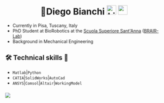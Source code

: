 # <center>👋Diego Bianchi <a href="https://www.linkedin.com/in/diego-bianchi-269360201"><img src="https://user-images.githubusercontent.com/99474735/159884554-e4b8653f-c194-4e10-8706-e6c9a9cfc805.svg" alt="LinkedIn" style="width:30px;height:30px;"></a> <a href="mailto:diegobianchi@live.it"><img src="https://user-images.githubusercontent.com/99474735/159889437-f413add3-5966-4f53-b594-c4ee91ea1c30.svg" alt="email" style="width:30px;height:30px;"></a></center>

- Currently in Pisa, Tuscany, Italy
- PhD Student at BioRobotics at the <a href="https://www.santannapisa.it/en/institute/biorobotics/biorobotics-institute">Scuola Superiore Sant'Anna</a> (<a href="https://www.linkedin.com/company/brairlab/mycompany/">BRAIR-Lab</a>)
- Background in Mechanical Engineering
## 🛠 Technical skills 🔬 
- `Matlab`|`Python`
- `CATIA`|`SolidWorks`|`AutoCad`
- `ANSYS`|`Comsol`|`Altair`|`WorkingModel`

###
<img src="https://github-readme-stats.vercel.app/api?username=diebia&&show_icons=true&title_color=ffffff&icon_color=bb2acf&text_color=daf7dc&bg_color=151515">

<!--
**diebia/diebia** is a ✨ _special_ ✨ repository because its `README.md` (this file) appears on your GitHub profile.

Here are some ideas to get you started:

- 🔭 I’m currently working on ...
- 🌱 I’m currently learning ...
- 👯 I’m looking to collaborate on ...
- 🤔 I’m looking for help with ...
- 💬 Ask me about ...
- 📫 How to reach me: ...
- 😄 Pronouns: ...
- ⚡ Fun fact: ...
-->
